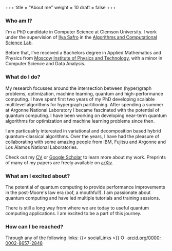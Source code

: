 +++
title = "About me"
weight = 10
draft = false
+++

### Who am I?
I'm a PhD candidate in Computer Science at Clemson University. I work under the supervision of [Ilya Safro](https://people.cs.clemson.edu/~isafro/) in the [Algorithms and Computational Science Lab](https://people.cs.clemson.edu/~isafro/group.html). 

Before that, I've received a Bachelors degree in Applied Mathematics and Physics from [Moscow Institute of Physics and Technology](https://mipt.ru/english/), with a minor in Computer Science and Data Analysis. 

### What do I do?
My research focusses around the intersection between (hyper)graph problems, optimization, machine learning, quantum and high-performance computing. I have spent first two years of my PhD developing scalable multilevel algorithms for hypergraph partitioning. After spending a summer at Argonne National Laboratory I became fascinated with the potential of quantum computing. I have been working on developing near-term quantum algorithms for optimization and machine learning problems since then. 

I am particualrly interested in variational and decomposition based hybrid quantum-classical algorithms. Over the years, I have had the pleasure of collaborating with some amazing people from IBM, Fujitsu and Argonne and Los Alamos National Laboratories.

Check out my [CV](CV.pdf) or [Google Scholar](https://scholar.google.com/citations?user=PxOuGGcAAAAJ) to learn more about my work. Preprints of many of my papers are freely available on [arXiv](https://arxiv.org/a/shaydulin_r_1.html). 

### What am I excited about?

The potential of quantum computing to provide performance improvements in the post-Moore's law
era (oof, a mouthful!). I am passionate about quantum computing and have led multiple tutorials and
training sessions.

There is still a long way from where we are today to useful quantum computing
applications. I am excited to be a part of this journey.

### How can I be reached?
Through any of the following links:
{{< socialLinks >}}
<a href="https://orcid.org/0000-0002-8657-2848" target="orcid.widget" rel="noopener noreferrer" style="vertical-align:top;"><img src="https://orcid.org/sites/default/files/images/orcid_16x16.png" style="width:1em;margin-right:.5em;" alt="ORCID iD icon">orcid.org/0000-0002-8657-2848</a>
